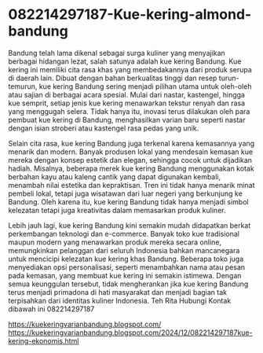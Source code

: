 # 082214297187-Kue-kering-almond-bandung
Bandung telah lama dikenal sebagai surga kuliner yang menyajikan berbagai hidangan lezat, salah satunya adalah kue kering Bandung. Kue kering ini memiliki cita rasa khas yang membedakannya dari produk serupa di daerah lain. Dibuat dengan bahan berkualitas tinggi dan resep turun-temurun, kue kering Bandung sering menjadi pilihan utama untuk oleh-oleh atau sajian di berbagai acara spesial. Mulai dari nastar, kastengel, hingga kue semprit, setiap jenis kue kering menawarkan tekstur renyah dan rasa yang menggugah selera. Tidak hanya itu, inovasi terus dilakukan oleh para pembuat kue kering di Bandung, menghasilkan varian baru seperti nastar dengan isian stroberi atau kastengel rasa pedas yang unik.

Selain cita rasa, kue kering Bandung juga terkenal karena kemasannya yang menarik dan modern. Banyak produsen lokal yang mendesain kemasan kue mereka dengan konsep estetik dan elegan, sehingga cocok untuk dijadikan hadiah. Misalnya, beberapa merek kue kering Bandung menggunakan kotak berbahan kayu atau kaleng cantik yang dapat digunakan kembali, menambah nilai estetika dan kepraktisan. Tren ini tidak hanya menarik minat pembeli lokal, tetapi juga wisatawan dari luar negeri yang berkunjung ke Bandung. Oleh karena itu, kue kering Bandung tidak hanya menjadi simbol kelezatan tetapi juga kreativitas dalam memasarkan produk kuliner.

Lebih jauh lagi, kue kering Bandung kini semakin mudah didapatkan berkat perkembangan teknologi dan e-commerce. Banyak toko kue tradisional maupun modern yang menawarkan produk mereka secara online, memungkinkan pelanggan dari seluruh Indonesia bahkan mancanegara untuk mencicipi kelezatan kue kering khas Bandung. Beberapa toko juga menyediakan opsi personalisasi, seperti menambahkan nama atau pesan pada kemasan, yang membuat kue kering ini semakin istimewa. Dengan semua keunggulan tersebut, tidak mengherankan jika kue kering Bandung terus menjadi primadona di hati masyarakat dan menjadi bagian tak terpisahkan dari identitas kuliner Indonesia.
Teh Rita
Hubungi Kontak dibawah ini
082214297187

https://kuekeringvarianbandung.blogspot.com/
https://kuekeringvarianbandung.blogspot.com/2024/12/082214297187kue-kering-ekonomis.html
